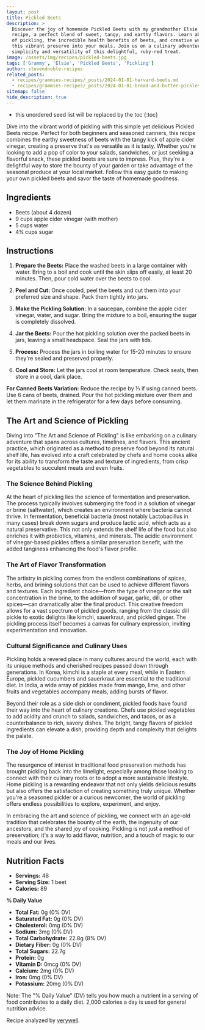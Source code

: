 ```yaml
---
layout: post
title: Pickled Beets
description: >
  Discover the joy of homemade Pickled Beets with my grandmother Elsie's easy-to-follow
  recipe, a perfect blend of sweet, tangy, and earthy flavors. Learn about the ancient art
  of pickling, the incredible health benefits of beets, and creative ways to incorporate
  this vibrant preserve into your meals. Join us on a culinary adventure that celebrates the
  simplicity and versatility of this delightful, ruby-red treat.
image: /assets/img/recipes/pickled-beets.jpg
tags: ['Grammy', 'Elsie', 'Pickled Beets', 'Pickling']
author: stevendnoble-recipes
related_posts:
  - recipes/grammies-recipes/_posts/2024-01-01-harvard-beets.md
  - recipes/grammies-recipes/_posts/2024-01-01-bread-and-butter-pickles.md
sitemap: false
hide_description: true
---
```


* this unordered seed list will be replaced by the toc
{:toc}

Dive into the vibrant world of pickling with this simple yet delicious Pickled Beets recipe. Perfect for both beginners and seasoned canners, this recipe combines the earthy sweetness of beets with the tangy kick of apple cider vinegar, creating a preserve that's as versatile as it is tasty. Whether you're looking to add a pop of color to your salads, sandwiches, or just seeking a flavorful snack, these pickled beets are sure to impress. Plus, they're a delightful way to store the bounty of your garden or take advantage of the seasonal produce at your local market. Follow this easy guide to making your own pickled beets and savor the taste of homemade goodness.

## Ingredients

* Beets (about 4 dozen)
* 9 cups apple cider vinegar (with mother)
* 5 cups water
* 4¾ cups sugar

## Instructions

1. **Prepare the Beets:** Place the washed beets in a large container with water. Bring to a boil and cook until the skin slips off easily, at least 20 minutes. Then, pour cold water over the beets to cool.

2. **Peel and Cut:** Once cooled, peel the beets and cut them into your preferred size and shape. Pack them tightly into jars.

3. **Make the Pickling Solution:** In a saucepan, combine the apple cider vinegar, water, and sugar. Bring the mixture to a boil, ensuring the sugar is completely dissolved.

4. **Jar the Beets:** Pour the hot pickling solution over the packed beets in jars, leaving a small headspace. Seal the jars with lids.

5. **Process:** Process the jars in boiling water for 15-20 minutes to ensure they're sealed and preserved properly.

6. **Cool and Store:** Let the jars cool at room temperature. Check seals, then store in a cool, dark place.

**For Canned Beets Variation:**
Reduce the recipe by ⅓ if using canned beets. Use 6 cans of beets, drained. Pour the hot pickling mixture over them and let them marinate in the refrigerator for a few days before consuming.

## The Art and Science of Pickling

Diving into "The Art and Science of Pickling" is like embarking on a culinary adventure that spans across cultures, timelines, and flavors. This ancient practice, which originated as a method to preserve food beyond its natural shelf life, has evolved into a craft celebrated by chefs and home cooks alike for its ability to transform the taste and texture of ingredients, from crisp vegetables to succulent meats and even fruits.

### The Science Behind Pickling

At the heart of pickling lies the science of fermentation and preservation. The process typically involves submerging the food in a solution of vinegar or brine (saltwater), which creates an environment where bacteria cannot thrive. In fermentation, beneficial bacteria (most notably Lactobacillus in many cases) break down sugars and produce lactic acid, which acts as a natural preservative. This not only extends the shelf life of the food but also enriches it with probiotics, vitamins, and minerals. The acidic environment of vinegar-based pickles offers a similar preservation benefit, with the added tanginess enhancing the food's flavor profile.

### The Art of Flavor Transformation

The artistry in pickling comes from the endless combinations of spices, herbs, and brining solutions that can be used to achieve different flavors and textures. Each ingredient choice—from the type of vinegar or the salt concentration in the brine, to the addition of sugar, garlic, dill, or other spices—can dramatically alter the final product. This creative freedom allows for a vast spectrum of pickled goods, ranging from the classic dill pickle to exotic delights like kimchi, sauerkraut, and pickled ginger. The pickling process itself becomes a canvas for culinary expression, inviting experimentation and innovation.

### Cultural Significance and Culinary Uses

Pickling holds a revered place in many cultures around the world, each with its unique methods and cherished recipes passed down through generations. In Korea, kimchi is a staple at every meal, while in Eastern Europe, pickled cucumbers and sauerkraut are essential to the traditional diet. In India, a wide array of pickles made from mango, lime, and other fruits and vegetables accompany meals, adding bursts of flavor.

Beyond their role as a side dish or condiment, pickled foods have found their way into the heart of culinary creations. Chefs use pickled vegetables to add acidity and crunch to salads, sandwiches, and tacos, or as a counterbalance to rich, savory dishes. The bright, tangy flavors of pickled ingredients can elevate a dish, providing depth and complexity that delights the palate.

### The Joy of Home Pickling

The resurgence of interest in traditional food preservation methods has brought pickling back into the limelight, especially among those looking to connect with their culinary roots or to adopt a more sustainable lifestyle. Home pickling is a rewarding endeavor that not only yields delicious results but also offers the satisfaction of creating something truly unique. Whether you're a seasoned pickler or a curious newcomer, the world of pickling offers endless possibilities to explore, experiment, and enjoy.

In embracing the art and science of pickling, we connect with an age-old tradition that celebrates the bounty of the earth, the ingenuity of our ancestors, and the shared joy of cooking. Pickling is not just a method of preservation; it's a way to add flavor, nutrition, and a touch of magic to our meals and our lives.

## Nutrition Facts

* **Servings:** 48
* **Serving Size:** 1 beet
* **Calories:** 89

**% Daily Value**

* **Total Fat:** 0g (0% DV)
* **Saturated Fat:** 0g (0% DV)
* **Cholesterol:** 0mg (0% DV)
* **Sodium:** 3mg (0% DV)
* **Total Carbohydrate:** 22.8g (8% DV)
* **Dietary Fiber:** 0g (0% DV)
* **Total Sugars:** 22.7g
* **Protein:** 0g
* **Vitamin D:** 0mcg (0% DV)
* **Calcium:** 2mg (0% DV)
* **Iron:** 0mg (0% DV)
* **Potassium:** 20mg (0% DV)

Note: The "% Daily Value" (DV) tells you how much a nutrient in a serving of food contributes to a daily diet. 2,000 calories a day is used for general nutrition advice.

Recipe analyzed by <a href="https://www.verywellfit.com/recipe-nutrition-analyzer-4157076" target="_blank">verywell</a>.

<script type="application/ld+json">
{
  "@context": "http://schema.org",
  "@type": "Recipe",
  "name": "Pickled Beets",
  "image": "pickled-beets.jpg",
  "author": {
    "@type": "Person",
    "name": "Steven D Noble"
  },
  "description": "A simple and delicious pickled beets recipe combining the earthy sweetness of beets with the tangy kick of apple cider vinegar.",
  "prepTime": "PT30M",
  "cookTime": "PT20M",
  "totalTime": "PT50M",
  "recipeYield": "48 servings",
  "recipeIngredient": [
    "Beets (about 4 dozen)",
    "9 cups apple cider vinegar (with mother)",
    "5 cups water",
    "4¾ cups sugar"
  ],
  "recipeInstructions": [
    {
      "@type": "HowToStep",
      "text": "Boil beets until the skin slips off, at least 20 minutes."
    },
    {
      "@type": "HowToStep",
      "text": "Peel and cut the beets, then pack them into jars."
    },
    {
      "@type": "HowToStep",
      "text": "Bring vinegar, water, and sugar to a boil and pour over beets."
    },
    {
      "@type": "HowToStep",
      "text": "Seal jars and process in boiling water for 15-20 minutes."
    }
  ],
  "nutrition": {
    "@type": "NutritionInformation",
    "calories": "89 calories",
    "fatContent": "0g",
    "saturatedFatContent": "0g",
    "cholesterolContent": "0mg",
    "sodiumContent": "3mg",
    "carbohydrateContent": "22.8g",
    "fiberContent": "0g",
    "sugarContent": "22.7g",
    "proteinContent": "0g"
  }
}
</script>

